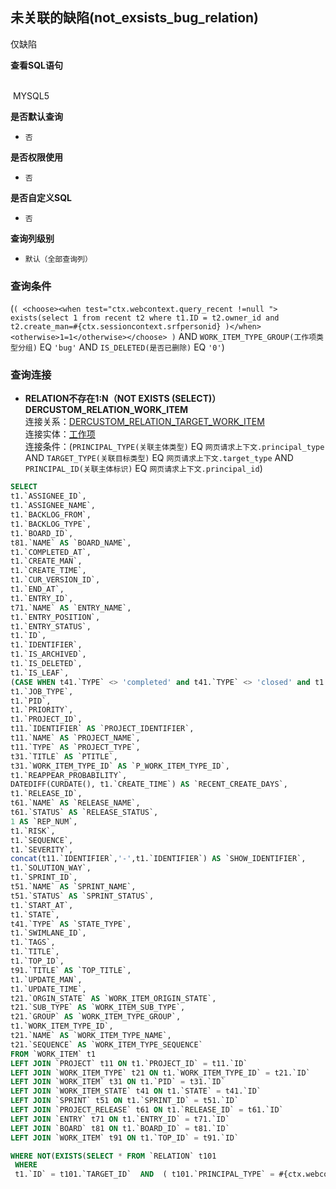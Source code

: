 ## 未关联的缺陷(not_exsists_bug_relation) <!-- {docsify-ignore-all} -->

仅缺陷

<p class="panel-title"><b>查看SQL语句</b></p>
<br>

<el-row>
&nbsp;<el-tag @click="MYSQL5 = true">MYSQL5</el-tag>
</el-row>

<br>
<p class="panel-title"><b>是否默认查询</b></p>

* `否`

<p class="panel-title"><b>是否权限使用</b></p>

* `否`

<p class="panel-title"><b>是否自定义SQL</b></p>

* `否`

<p class="panel-title"><b>查询列级别</b></p>

* `默认（全部查询列）`



### 查询条件

(`( <choose><when test="ctx.webcontext.query_recent !=null ">  exists(select 1 from recent t2 where t1.ID = t2.owner_id and t2.create_man=#{ctx.sessioncontext.srfpersonid} )</when><otherwise>1=1</otherwise></choose> )` AND `WORK_ITEM_TYPE_GROUP(工作项类型分组)` EQ `'bug'` AND `IS_DELETED(是否已删除)` EQ `'0'`)



### 查询连接
* **RELATION不存在1:N（NOT EXISTS (SELECT)）DERCUSTOM_RELATION_WORK_ITEM**<br>
连接关系：[DERCUSTOM_RELATION_TARGET_WORK_ITEM](der/DERCUSTOM_RELATION_TARGET_WORK_ITEM)<br>
连接实体：[工作项](module/ProjMgmt/work_item)<br>
连接条件：(`PRINCIPAL_TYPE(关联主体类型)` EQ `网页请求上下文.principal_type` AND `TARGET_TYPE(关联目标类型)` EQ `网页请求上下文.target_type` AND `PRINCIPAL_ID(关联主体标识)` EQ `网页请求上下文.principal_id`)<br>




<el-dialog v-model="MYSQL5" title="MYSQL5">

```sql
SELECT
t1.`ASSIGNEE_ID`,
t1.`ASSIGNEE_NAME`,
t1.`BACKLOG_FROM`,
t1.`BACKLOG_TYPE`,
t1.`BOARD_ID`,
t81.`NAME` AS `BOARD_NAME`,
t1.`COMPLETED_AT`,
t1.`CREATE_MAN`,
t1.`CREATE_TIME`,
t1.`CUR_VERSION_ID`,
t1.`END_AT`,
t1.`ENTRY_ID`,
t71.`NAME` AS `ENTRY_NAME`,
t1.`ENTRY_POSITION`,
t1.`ENTRY_STATUS`,
t1.`ID`,
t1.`IDENTIFIER`,
t1.`IS_ARCHIVED`,
t1.`IS_DELETED`,
t1.`IS_LEAF`,
(CASE WHEN t41.`TYPE` <> 'completed' and t41.`TYPE` <> 'closed' and t1.`END_AT` < CURDATE() THEN 1 else 0 END) AS `IS_OVERTIME`,
t1.`JOB_TYPE`,
t1.`PID`,
t1.`PRIORITY`,
t1.`PROJECT_ID`,
t11.`IDENTIFIER` AS `PROJECT_IDENTIFIER`,
t11.`NAME` AS `PROJECT_NAME`,
t11.`TYPE` AS `PROJECT_TYPE`,
t31.`TITLE` AS `PTITLE`,
t31.`WORK_ITEM_TYPE_ID` AS `P_WORK_ITEM_TYPE_ID`,
t1.`REAPPEAR_PROBABILITY`,
DATEDIFF(CURDATE(), t1.`CREATE_TIME`) AS `RECENT_CREATE_DAYS`,
t1.`RELEASE_ID`,
t61.`NAME` AS `RELEASE_NAME`,
t61.`STATUS` AS `RELEASE_STATUS`,
1 AS `REP_NUM`,
t1.`RISK`,
t1.`SEQUENCE`,
t1.`SEVERITY`,
concat(t11.`IDENTIFIER`,'-',t1.`IDENTIFIER`) AS `SHOW_IDENTIFIER`,
t1.`SOLUTION_WAY`,
t1.`SPRINT_ID`,
t51.`NAME` AS `SPRINT_NAME`,
t51.`STATUS` AS `SPRINT_STATUS`,
t1.`START_AT`,
t1.`STATE`,
t41.`TYPE` AS `STATE_TYPE`,
t1.`SWIMLANE_ID`,
t1.`TAGS`,
t1.`TITLE`,
t1.`TOP_ID`,
t91.`TITLE` AS `TOP_TITLE`,
t1.`UPDATE_MAN`,
t1.`UPDATE_TIME`,
t21.`ORGIN_STATE` AS `WORK_ITEM_ORIGIN_STATE`,
t21.`SUB_TYPE` AS `WORK_ITEM_SUB_TYPE`,
t21.`GROUP` AS `WORK_ITEM_TYPE_GROUP`,
t1.`WORK_ITEM_TYPE_ID`,
t21.`NAME` AS `WORK_ITEM_TYPE_NAME`,
t21.`SEQUENCE` AS `WORK_ITEM_TYPE_SEQUENCE`
FROM `WORK_ITEM` t1 
LEFT JOIN `PROJECT` t11 ON t1.`PROJECT_ID` = t11.`ID` 
LEFT JOIN `WORK_ITEM_TYPE` t21 ON t1.`WORK_ITEM_TYPE_ID` = t21.`ID` 
LEFT JOIN `WORK_ITEM` t31 ON t1.`PID` = t31.`ID` 
LEFT JOIN `WORK_ITEM_STATE` t41 ON t1.`STATE` = t41.`ID` 
LEFT JOIN `SPRINT` t51 ON t1.`SPRINT_ID` = t51.`ID` 
LEFT JOIN `PROJECT_RELEASE` t61 ON t1.`RELEASE_ID` = t61.`ID` 
LEFT JOIN `ENTRY` t71 ON t1.`ENTRY_ID` = t71.`ID` 
LEFT JOIN `BOARD` t81 ON t1.`BOARD_ID` = t81.`ID` 
LEFT JOIN `WORK_ITEM` t91 ON t1.`TOP_ID` = t91.`ID` 

WHERE NOT(EXISTS(SELECT * FROM `RELATION` t101 
 WHERE 
 t1.`ID` = t101.`TARGET_ID`  AND  ( t101.`PRINCIPAL_TYPE` = #{ctx.webcontext.principal_type}  AND  t101.`TARGET_TYPE` = #{ctx.webcontext.target_type}  AND  t101.`PRINCIPAL_ID` = #{ctx.webcontext.principal_id} ) )) AND ( ( <choose><when test="ctx.webcontext.query_recent !=null ">  exists(select 1 from recent t2 where t1.ID = t2.owner_id and t2.create_man=#{ctx.sessioncontext.srfpersonid} )</when><otherwise>1=1</otherwise></choose> )  AND  t21.`GROUP` = 'bug'  AND  t1.`IS_DELETED` = 0 )
```

</el-dialog>

<script>
 const { createApp } = Vue
  createApp({
    data() {
      return {
                MYSQL5 : false
        
      }
    },
    methods: {
    }
  }).use(ElementPlus).mount('#app')
</script>